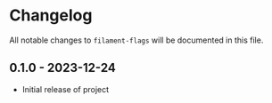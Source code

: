 # Changelog

All notable changes to `filament-flags` will be documented in this file.

## 0.1.0 - 2023-12-24

- Initial release of project
